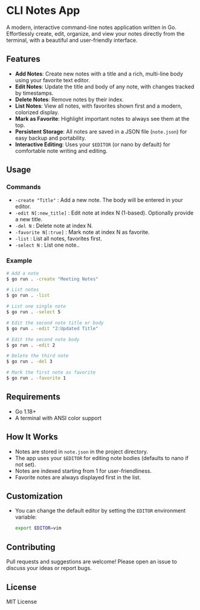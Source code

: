 # CLI Notes App

A modern, interactive command-line notes application written in Go. Effortlessly create, edit, organize, and view your notes directly from the terminal, with a beautiful and user-friendly interface.

## Features

- **Add Notes**: Create new notes with a title and a rich, multi-line body using your favorite text editor.
- **Edit Notes**: Update the title and body of any note, with changes tracked by timestamps.
- **Delete Notes**: Remove notes by their index.
- **List Notes**: View all notes, with favorites shown first and a modern, colorized display.
- **Mark as Favorite**: Highlight important notes to always see them at the top.
- **Persistent Storage**: All notes are saved in a JSON file (`note.json`) for easy backup and portability.
- **Interactive Editing**: Uses your `$EDITOR` (or nano by default) for comfortable note writing and editing.

## Usage

### Commands

- `-create "Title"` : Add a new note. The body will be entered in your editor.
- `-edit N[:new_title]` : Edit note at index N (1-based). Optionally provide a new title.
- `-del N` : Delete note at index N.
- `-favorite N[:true]` : Mark note at index N as favorite.
- `-list` : List all notes, favorites first.
- `-select N` : List one note..

### Example

```sh
# Add a note
$ go run . -create "Meeting Notes"

# List notes
$ go run . -list

# List one single note
$ go run . -select 5

# Edit the second note title or body
$ go run . -edit "2:Updated Title"

# Edit the second note body
$ go run . -edit 2

# Delete the third note
$ go run . -del 3

# Mark the first note as favorite
$ go run . -favorite 1
```

## Requirements

- Go 1.18+
- A terminal with ANSI color support

## How It Works

- Notes are stored in `note.json` in the project directory.
- The app uses your `$EDITOR` for editing note bodies (defaults to nano if not set).
- Notes are indexed starting from 1 for user-friendliness.
- Favorite notes are always displayed first in the list.

## Customization

- You can change the default editor by setting the `EDITOR` environment variable:
  ```sh
  export EDITOR=vim
  ```

## Contributing

Pull requests and suggestions are welcome! Please open an issue to discuss your ideas or report bugs.

## License

MIT License
